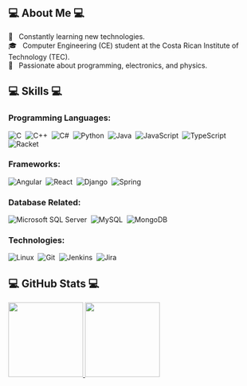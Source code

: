 ## 💻 About Me 💻

🧭 &nbsp; Constantly learning new technologies.\
🎓 &nbsp; Computer Engineering (CE) student at the Costa Rican Institute of Technology (TEC).\
🗻 &nbsp; Passionate about programming, electronics, and physics.

## 💻 Skills 💻

### Programming Languages:
![C](https://img.shields.io/badge/-C-05122A?style=flat&logo=C&logoColor=white)&nbsp;
![C++](https://img.shields.io/badge/-C++-05122A?style=flat&logo=C%2B%2B&logoColor=white)&nbsp;
![C#](https://img.shields.io/badge/C%23-05122A?&style=flat&logo=c-sharp&logoColor=white)&nbsp;
![Python](https://img.shields.io/badge/-Python-05122A?style=flat&logo=python&logoColor=white)&nbsp;
![Java](https://img.shields.io/badge/-Java-05122A?style=flat&logo=Java&logoColor=white)&nbsp;
![JavaScript](https://img.shields.io/badge/-JavaScript-05122A?style=flat&logo=javascript&logoColor=white)&nbsp;
![TypeScript](https://img.shields.io/badge/-TypeScript-05122A?style=flat&logo=typescript&logoColor=white)&nbsp;
![Racket](https://img.shields.io/badge/-Racket-05122A?style=flat&logo=racket&logoColor=white)&nbsp;

### Frameworks:
![Angular](https://img.shields.io/badge/Angular-05122A?&style=flat&logo=angular&logoColor=white)&nbsp;
![React](https://img.shields.io/badge/React-05122A?&style=flat&logo=react&logoColor=white)&nbsp;
![Django](https://img.shields.io/badge/Django-05122A?&style=flat&logo=django&logoColor=white)&nbsp;
![Spring](https://img.shields.io/badge/Spring-05122A?&style=flat&logo=spring&logoColor=white)&nbsp;

### Database Related:
![Microsoft SQL Server](https://img.shields.io/badge/Microsoft%20SQL%20Server-05122A?&style=flat&logo=microsoft-sql-server&logoColor=white)&nbsp;
![MySQL](https://img.shields.io/badge/MySQL-05122A?&style=flat&logo=mysql&logoColor=white)&nbsp;
![MongoDB](https://img.shields.io/badge/MongoDB-05122A?&style=flat&logo=mongodb&logoColor=white)&nbsp;

### Technologies:
![Linux](https://img.shields.io/badge/Linux%20Environment-05122A?&style=flat&logo=linux&logoColor=white)&nbsp;
![Git](https://img.shields.io/badge/Git-05122A?&style=flat&logo=git&logoColor=white)&nbsp;
![Jenkins](https://img.shields.io/badge/Jenkins-05122A?&style=flat&logo=jenkins&logoColor=white)&nbsp;
![Jira](https://img.shields.io/badge/Jira-05122A?&style=flat&logo=jira&logoColor=white)&nbsp;

## 💻 GitHub Stats 💻
<p align="justify">
<a href="https://github.com/oscararaya18">
  <img height=150 src = "https://github-readme-stats.vercel.app/api?username=oscararaya18&show_icons=true&theme=chartreuse-dark&line_height=27">
  <img height=150 src = "https://github-readme-stats.vercel.app/api/top-langs/?username=oscararaya18&hide=scss,css,html&theme=chartreuse-dark&layout=compact">
</a>
</p>
